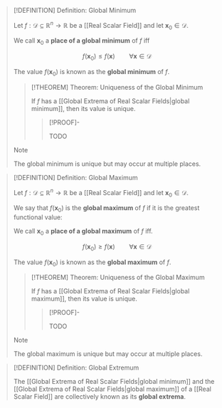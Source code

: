>[!DEFINITION] Definition: Global Minimum
>
>Let $f: \mathcal{D} \subseteq \mathbb{R}^n \to \mathbb{R}$ be a [[Real Scalar Field]] and let $\mathbf{x}_0 \in \mathcal{D}$.
>
>We call $\mathbf{x}_0$ a **place of a global minimum** of $f$ iff
>
>$$
>f(\mathbf{x}_0)\le f(\mathbf{x}) \qquad \forall \mathbf{x} \in \mathcal{D}
>$$
>
>The value $f(\mathbf{x}_0)$ is known as the **global minimum** of $f$.
>
>>[!THEOREM] Theorem: Uniqueness of the Global Minimum
>>
>>If $f$ has a [[Global Extrema of Real Scalar Fields|global minimum]], then its value is unique.
>>
>>>[!PROOF]-
>>>
>>>TODO
>>>
>>
>
>>[!NOTE]
>>
>>The global minimum is unique but may occur at multiple places.
>>
>

>[!DEFINITION] Definition: Global Maximum
>
>Let $f: \mathcal{D} \subseteq \mathbb{R}^n \to \mathbb{R}$ be a [[Real Scalar Field]] and let $\mathbf{x}_0 \in \mathcal{D}$.
>
>We say that $f(\mathbf{x}_0)$ is the **global maximum** of $f$ if it is the greatest functional value:
>
>We call $\mathbf{x}_0$ a **place of a global maximum** of $f$ iff.
>
>$$
>f(\mathbf{x}_0) \ge f(\mathbf{x}) \qquad \forall \mathbf{x} \in \mathcal{D}
>$$
>
>The value $f(\mathbf{x}_0)$ is known as the **global maximum** of $f$.
>
>>[!THEOREM] Theorem: Uniqueness of the Global Maximum
>>
>>If $f$ has a [[Global Extrema of Real Scalar Fields|global maximum]], then its value is unique.
>>
>>>[!PROOF]-
>>>
>>>TODO
>>>
>>
>
>>[!NOTE]
>>
>>The global maximum is unique but may occur at multiple places.
>>
>

>[!DEFINITION] Definition: Global Extremum
>
>The [[Global Extrema of Real Scalar Fields|global minimum]] and the [[Global Extrema of Real Scalar Fields|global maximum]] of a [[Real Scalar Field]] are collectively known as its **global extrema**.
>
